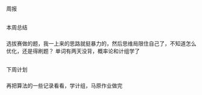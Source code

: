 #
周报
##
本周总结
###
选拔赛做的题，我一上来的思路就挺暴力的，然后思维局限住自己了，不知道怎么优化，还是得刷题？
单词有两天没背，概率论和计组学了
##
下周计划
###
再把算法的一些记录看看，学计组，马原作业做完
